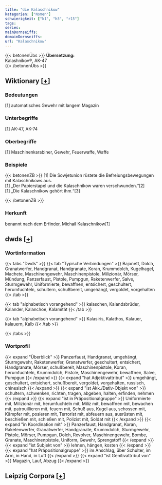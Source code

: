 ```yaml
---
title: "die Kalaschnikow"
kategorien: ["Nomen"]
schwierigkeit: ["k1", "h3", "r15"]
tags:
series:
mainDornseiffs:
domainDornseiffs:
url: "Kalaschnikow"
---
```


{{< betonenÜbs >}}
**Übersetzung:**  
Kalashnikov®, AK-47  
{{< /betonenÜbs >}}

## Wiktionary [[+](https://de.wiktionary.org/wiki/Kalaschnikow)]

### Bedeutungen
[1] automatisches Gewehr mit langem Magazin  

### Unterbegriffe
[1] AK-47, AK-74  

### Oberbegriffe
[1] Maschinenkarabiner, Gewehr, Feuerwaffe, Waffe  

### Beispiele
{{< betonenZB >}}
[1] Die Sowjetunion rüstete die Befreiungsbewegungen mit Kalaschnikows aus.  
[1] „Der Papierstapel und die Kalaschnikow waren verschwunden.“[2]  
[1] „Die Kalaschnikow gehört ihm.“[3]  

{{< /betonenZB >}}
### Herkunft
benannt nach dem Erfinder, Michail Kalaschnikow[1]  



## dwds [[+](https://www.dwds.de/wb/Kalaschnikow)]

### Wortinformation
{{< tabs "Dwds" >}}
{{< tab "Typische Verbindungen" >}}
Bajonett, Dolch, Granatwerfer, Handgranat, Handgranate, Koran, Krummdolch, Kugelhagel, Machete, Maschinengewehr, Maschinenpistole, Milizionär, Mörser, Mündung, Panzerfaust, Pistole, Pumpgun, Raketenwerfer, Salve, Sturmgewehr, Uniformierte, bewaffnen, entsichert, geschultert, herumfuchteln, schultern, schußbereit, umgehängt, vergoldet, vorgehalten
{{< /tab >}}

{{< tab "alphabetisch vorangehend" >}}
kalaschen, Kalandsbrüder, Kalander, Kalanchoe, Kalamität
{{< /tab >}}

{{< tab "alphabetisch vorangehend" >}}
Kalasiris, Kalathos, Kalauer, kalauern, Kalb
{{< /tab >}}

{{< /tabs >}}

### Wortprofil
{{< expand "Überblick" >}} Panzerfaust, Handgranat, umgehängt, Sturmgewehr, Raketenwerfer, Granatwerfer, geschultert, entsichert, Handgranate, Mörser, schußbereit, Maschinenpistole, Koran, herumfuchteln, Krummdolch, Pistole, Maschinengewehr, bewaffnen, Salve, Pumpgun {{< /expand >}}
{{< expand "hat Adjektivattribut" >}} umgehängt, geschultert, entsichert, schußbereit, vergoldet, vorgehalten, russisch, chinesisch {{< /expand >}}
{{< expand "ist Akk./Dativ-Objekt von" >}} schultern, schwenken, richten, tragen, abgeben, halten, erfinden, nehmen {{< /expand >}}
{{< expand "ist in Präpositionalgruppe" >}} Uniformierte mit, Milizionär mit, herumfuchteln mit, Miliz mit, bewaffnen mit, bewachen mit, patrouillieren mit, feuern mit, Schuß aus, Kugel aus, schossen mit, Kämpfer mit, posieren mit, Terrorist mit, abfeuern aus, ausrüsten mit, beschießen mit, schießen mit, Polizist mit, Soldat mit {{< /expand >}}
{{< expand "in Koordination mit" >}} Panzerfaust, Handgranat, Koran, Raketenwerfer, Granatwerfer, Handgranate, Krummdolch, Sturmgewehr, Pistole, Mörser, Pumpgun, Dolch, Revolver, Maschinengewehr, Bombe, Granate, Maschinenpistole, Uniform, Gewehr, Sprengstoff {{< /expand >}}
{{< expand "ist Subjekt von" >}} lehnen, hängen, kosten {{< /expand >}}
{{< expand "hat Präpositionalgruppe" >}} im Anschlag, über Schulter, im Arm, in Hand, in Luft {{< /expand >}}
{{< expand "ist Genitivattribut von" >}} Magazin, Lauf, Abzug {{< /expand >}}

## Leipzig Corpora [[+](https://corpora.uni-leipzig.de/en/res?word=Kalaschnikow&corpusId=deu_newscrawl-public_2018)]

